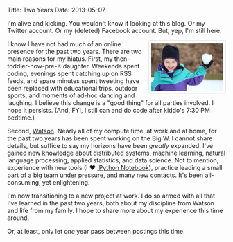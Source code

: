 Title: Two Years
Date: 2013-05-07

I'm alive and kicking. You wouldn't know it looking at this blog. Or my Twitter account. Or my (deleted) Facebook account. But, yep, I'm still here.

<img style="width:33%; float: right; margin-left: 2%; margin-bottom: 2%; border: 1px solid #ddd; padding: 5px" src="j4.jpg" />I know I have not had much of an online presence for the past two years. There are two main reasons for my hiatus. First, my then-toddler-now-pre-K daughter. Weekends spent coding, evenings spent catching up on RSS feeds, and spare minutes spent tweeting have been replaced with educational trips, outdoor sports, and moments of ad-hoc dancing and laughing. I believe this change is a "good thing" for all parties involved. I hope it persists. (And, FYI, I still can and do code after kiddo's 7:30 PM bedtime.)

Second, <a href="http://www-03.ibm.com/innovation/us/watson/">Watson</a>. Nearly all of my compute time, at work and at home, for the past two years has been spent working on the Big W. I cannot share details, but suffice to say my horizons have been <em>greatly</em> expanded. I've gained new knowledge about distributed systems, machine learning, natural language processing, applied statistics, and data science. Not to mention, experience with new tools (I &#x2764; <a href="http://ipython.org/notebook.html">IPython Notebook</a>), practice leading a small part of a big team under pressure, and many new contacts. It's been all-consuming, yet enlightening.

I'm now transitioning to a new project at work. I do so armed with all that I've learned in the past two years, both about my discipline from Watson and life from my family. I hope to share more about my experience this time around.

Or, at least, only let <em>one</em> year pass between postings this time.